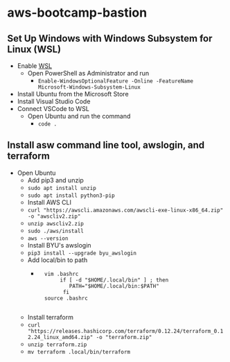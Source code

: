 # aws-bootcamp-bastion

## Set Up Windows with Windows Subsystem for Linux (WSL)

- Enable [WSL](https://docs.microsoft.com/en-us/windows/wsl/install-win10)
    - Open PowerShell as Administrator and run
        - ```Enable-WindowsOptionalFeature -Online -FeatureName Microsoft-Windows-Subsystem-Linux```
- Install Ubuntu from the Microsoft Store
- Install Visual Studio Code
- Connect VSCode to WSL
    - Open Ubuntu and run the command 
        - ```code .```

## Install asw command line tool, awslogin, and terraform

- Open Ubuntu
    - Add pip3 and unzip
    - ```sudo apt install unzip```
    - ```sudo apt install python3-pip```
    - Install AWS CLI
    - ```curl "https://awscli.amazonaws.com/awscli-exe-linux-x86_64.zip" -o "awscliv2.zip"```
    - ```unzip awscliv2.zip```
    - ```sudo ./aws/install```
    - ```aws --version```
    - Install BYU's awslogin
    - ```pip3 install --upgrade byu_awslogin```
    - Add local/bin to path
        - ```
            vim .bashrc
                 if [ -d "$HOME/.local/bin" ] ; then
                    PATH="$HOME/.local/bin:$PATH"
                  fi
            source .bashrc
        ```
    - Install terraform
    - ```curl "https://releases.hashicorp.com/terraform/0.12.24/terraform_0.12.24_linux_amd64.zip" -o "terraform.zip"```
    - ```unzip terraform.zip```
    - ```mv terraform .local/bin/terraform```

